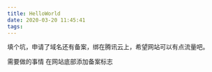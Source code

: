 ```yaml
---
title: HelloWorld
date: 2020-03-20 11:45:41
tags:
---
```

填个坑，申请了域名还有备案，绑在腾讯云上，希望网站可以有点流量吧。

需要做的事情
在网站底部添加备案标志

